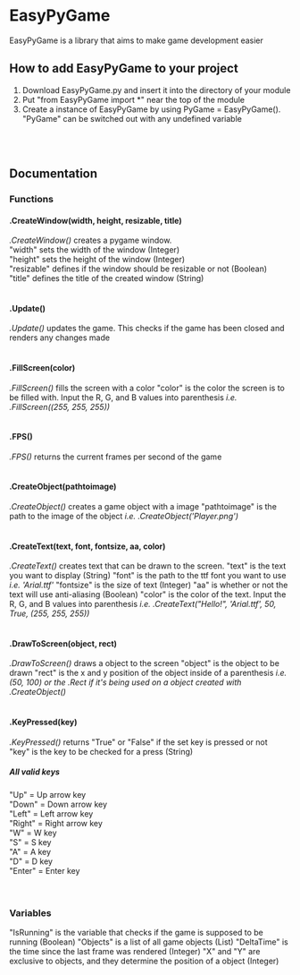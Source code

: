 # EasyPyGame
EasyPyGame is a library that aims to make game development easier

## How to add EasyPyGame to your project
1. Download EasyPyGame.py and insert it into the directory of your module
2. Put "from EasyPyGame import *" near the top of the module
3. Create a instance of EasyPyGame by using PyGame = EasyPyGame(). "PyGame" can be switched out with any undefined variable
<br/>
<br/>

## Documentation
### Functions
#### .CreateWindow(width, height, resizable, title)
_.CreateWindow()_ creates a pygame window.
<br/>
"width" sets the width of the window (Integer)
<br/>
"height" sets the height of the window (Integer)
<br/>
"resizable" defines if the window should be resizable or not (Boolean)
<br/>
"title" defines the title of the created window (String)
<br/>
<br/>

#### .Update()
_.Update()_ updates the game. This checks if the game has been closed and renders any changes made
<br/>
<br/>

#### .FillScreen(color)
_.FillScreen()_ fills the screen with a color
"color" is the color the screen is to be filled with. Input the R, G, and B values into parenthesis _i.e. .FillScreen((255, 255, 255))_
<br/>
<br/>

#### .FPS()
_.FPS()_ returns the current frames per second of the game
<br/>
<br/>

#### .CreateObject(pathtoimage)
_.CreateObject()_ creates a game object with a image
"pathtoimage" is the path to the image of the object _i.e. .CreateObject('Player.png')_
<br/>
<br/>

#### .CreateText(text, font, fontsize, aa, color)
_.CreateText()_ creates text that can be drawn to the screen.
"text" is the text you want to display (String)
"font" is the path to the ttf font you want to use _i.e. 'Arial.ttf'_
"fontsize" is the size of text (Integer)
"aa" is whether or not the text will use anti-aliasing (Boolean)
"color" is the color of the text. Input the R, G, and B values into parenthesis _i.e. .CreateText("Hello!", 'Arial.ttf', 50, True, (255, 255, 255))_
<br/>
<br/>

#### .DrawToScreen(object, rect)
_.DrawToScreen()_ draws a object to the screen
"object" is the object to be drawn
"rect" is the x and y position of the object inside of a parenthesis _i.e. (50, 100) or the .Rect if it's being used on a object created with .CreateObject()_
<br/>
<br/>

#### .KeyPressed(key)
_.KeyPressed()_ returns "True" or "False" if the set key is pressed or not
<br/>
"key" is the key to be checked for a press (String)
<br/>

##### All valid keys
"Up" = Up arrow key
<br/>
"Down" = Down arrow key
<br/>
"Left" = Left arrow key
<br/>
"Right" = Right arrow key
<br/>
"W" = W key
<br/>
"S" = S key
<br/>
"A" = A key
<br/>
"D" = D key
<br/>
"Enter" = Enter key
<br/>
<br/>
<br/>

### Variables
"IsRunning" is the variable that checks if the game is supposed to be running (Boolean)
"Objects" is a list of all game objects (List)
"DeltaTime" is the time since the last frame was rendered (Integer)
"X" and "Y" are exclusive to objects, and they determine the position of a object (Integer)

